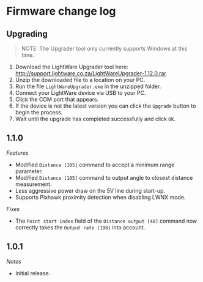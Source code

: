 # Firmware change log

## Upgrading

> NOTE: The Upgrader tool only currently supports Windows at this time.

1. Download the LightWare Upgrader tool here: http://support.lightware.co.za/LightWareUpgrader-1.12.0.rar
2. Unzip the downloaded file to a location on your PC.
3. Run the file `LightWareUpgrader.exe` in the unzipped folder.
4. Connect your LightWare device via USB to your PC.
5. Click the COM port that appears.
6. If the device is not the latest version you can click the `Upgrade` button to begin the process.
7. Wait until the upgrade has completed successfully and click `OK`.

## 1.1.0

*Features*
- Modified `Distance [105]` command to accept a minimum range parameter.
- Modified `Distance [105]` command to output angle to closest distance measurement.
- Less aggressive power draw on the 5V line during start-up.
- Supports Pixhawk proximity detection when disabling LWNX mode.

*Fixes*
- The `Point start index` field of the `Distance output [48]` command now correctly takes the `Output rate [108]` into account.

## 1.0.1

*Notes*
- Initial release.